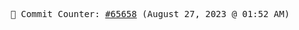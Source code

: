 <p align="center">
    <samp>
        📮 Commit Counter: <a href="https://github.com/Javascript-void0/Javascript-void0/commits/main">#65658</a> (August 27, 2023 @ 01:52 AM)
    </samp>
</p>